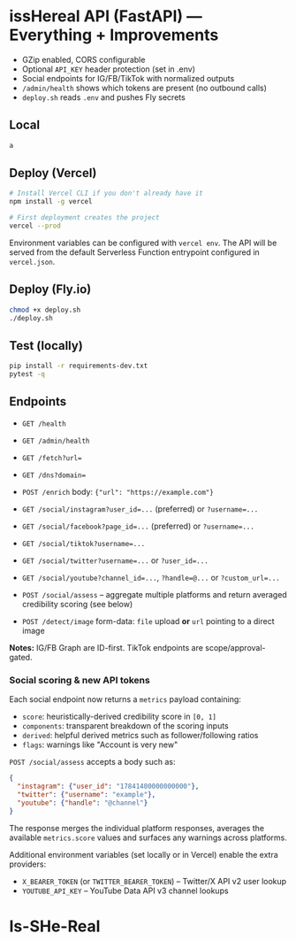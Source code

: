 # issHereal API (FastAPI) — Everything + Improvements

- GZip enabled, CORS configurable
- Optional `API_KEY` header protection (set in .env)
- Social endpoints for IG/FB/TikTok with normalized outputs
- `/admin/health` shows which tokens are present (no outbound calls)
- `deploy.sh` reads `.env` and pushes Fly secrets

## Local
```bash
a
```

## Deploy (Vercel)
```bash
# Install Vercel CLI if you don't already have it
npm install -g vercel

# First deployment creates the project
vercel --prod
```

Environment variables can be configured with `vercel env`. The API will be
served from the default Serverless Function entrypoint configured in
`vercel.json`.

## Deploy (Fly.io)
```bash
chmod +x deploy.sh
./deploy.sh
```

## Test (locally)
```bash
pip install -r requirements-dev.txt
pytest -q
```

## Endpoints
- `GET /health`
- `GET /admin/health`
- `GET /fetch?url=`
- `GET /dns?domain=`
- `POST /enrich`  body: `{"url": "https://example.com"}`
- `GET /social/instagram?user_id=...` (preferred) or `?username=...`
- `GET /social/facebook?page_id=...` (preferred) or `?username=...`
- `GET /social/tiktok?username=...`
- `GET /social/twitter?username=...` or `?user_id=...`
- `GET /social/youtube?channel_id=...`, `?handle=@...` or `?custom_url=...`
- `POST /social/assess` – aggregate multiple platforms and return averaged credibility scoring (see below)

- `POST /detect/image`  form-data: `file` upload **or** `url` pointing to a direct image

**Notes:** IG/FB Graph are ID-first. TikTok endpoints are scope/approval-gated.

### Social scoring & new API tokens

Each social endpoint now returns a `metrics` payload containing:

- `score`: heuristically-derived credibility score in `[0, 1]`
- `components`: transparent breakdown of the scoring inputs
- `derived`: helpful derived metrics such as follower/following ratios
- `flags`: warnings like "Account is very new"

`POST /social/assess` accepts a body such as:

```json
{
  "instagram": {"user_id": "17841400000000000"},
  "twitter": {"username": "example"},
  "youtube": {"handle": "@channel"}
}
```

The response merges the individual platform responses, averages the
available `metrics.score` values and surfaces any warnings across platforms.

Additional environment variables (set locally or in Vercel) enable the extra
providers:

- `X_BEARER_TOKEN` (or `TWITTER_BEARER_TOKEN`) – Twitter/X API v2 user lookup
- `YOUTUBE_API_KEY` – YouTube Data API v3 channel lookups
# Is-SHe-Real

